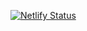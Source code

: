 [![Netlify Status](https://api.netlify.com/api/v1/badges/a61259de-a49d-4854-9dd6-95d40ceb8a17/deploy-status)](https://app.netlify.com/sites/ijportfolio/deploys)
